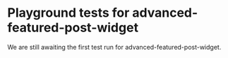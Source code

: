 # Playground tests for advanced-featured-post-widget
We are still awaiting the first test run for advanced-featured-post-widget.
